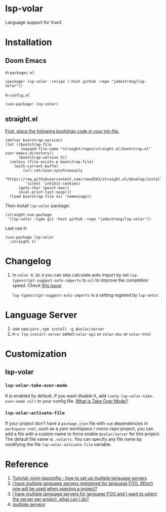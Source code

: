# lsp-volar
Language support for Vue3

# Installation

## Doom Emacs

in `packages.el`

``` emacs-lisp
(package! lsp-volar :recipe (:host github :repo "jadestrong/lsp-volar"))
```

in `config.el`

``` emacs-lisp
(use-package! lsp-volar)
```

## straight.el

[First, place the following bootstrap code in your init-file:](https://github.com/raxod502/straight.el#getting-started)

``` emacs-lisp
(defvar bootstrap-version)
(let ((bootstrap-file
       (expand-file-name "straight/repos/straight.el/bootstrap.el" user-emacs-directory))
      (bootstrap-version 5))
  (unless (file-exists-p bootstrap-file)
    (with-current-buffer
        (url-retrieve-synchronously
         "https://raw.githubusercontent.com/raxod502/straight.el/develop/install.el"
         'silent 'inhibit-cookies)
      (goto-char (point-max))
      (eval-print-last-sexp)))
  (load bootstrap-file nil 'nomessage))
```

Then install `lsp-volar` package:
``` emacs-lisp
(straight-use-package
 '(lsp-volar :type git :host github :repo "jadestrong/lsp-volar"))
```

Last use it:

``` emacs-lisp
(use-package lsp-volar
  :straight t)
```

# Changelog

1. In `volar 0.30.0` you can skip calculate auto import by set `lsp-typescript-suggest-auto-imports` to `nil` to improve the completion speed. Check [this issue](https://github.com/johnsoncodehk/volar/issues/808#issuecomment-998895416).
   
   `lsp-typescript-suggest-auto-imports` is a setting registed by `lsp-vetur`.

# Language Server

1. use `npm/yarn` , `npm install -g @volar/server`
2. `M-x lsp-install-server` select `volar-api` or `volar-doc` or `volar-html`

# Customization

## lsp-volar

### `lsp-volar-take-over-mode`
It is enabled by default. If you want disable it, add `(setq lsp-volar-take-over-mode nil)` to your config file. [What is Take Over Mode?](https://github.com/johnsoncodehk/volar/discussions/471 "What is Take Over Mode?") 

### `lsp-volar-activate-file`
If your project don't have a `package.json` file with `vue` dependencies in `workspace-root`, such as a *yarn workspace* / *mono-repo* project, you can add a file with a custom name to force enable `@volar/server` for this project. The default file name is `.volarrc`. You can specify any file name by modifying the file `lsp-volar-activate-file` variable.

# Reference

1. [Tutorial: nvim-lspconfig - how to set up multiple language servers](https://github.com/johnsoncodehk/volar/discussions/606 "Tutorial: nvim-lspconfig - how to set up multiple language servers")  
2. [I have multiple language servers registered for language FOO. Which one will be used when opening a project?](https://emacs-lsp.github.io/lsp-mode/page/faq/#i-have-multiple-language-servers-registered-for-language-foo-which-one-will-be-used-when-opening-a-project "I have multiple language servers registered for language FOO. Which one will be used when opening a project?") 
3. [ I have multiple language servers for language FOO and I want to select the server per project, what can I do?](https://emacs-lsp.github.io/lsp-mode/page/faq/#i-have-multiple-language-servers-for-language-foo-and-i-want-to-select-the-server-per-project-what-can-i-do " I have multiple language servers for language FOO and I want to select the server per project, what can I do?") 
4. [multiple servers](https://github.com/johnsoncodehk/volar/discussions/393#discussioncomment-1213736 "multiple servers") 
